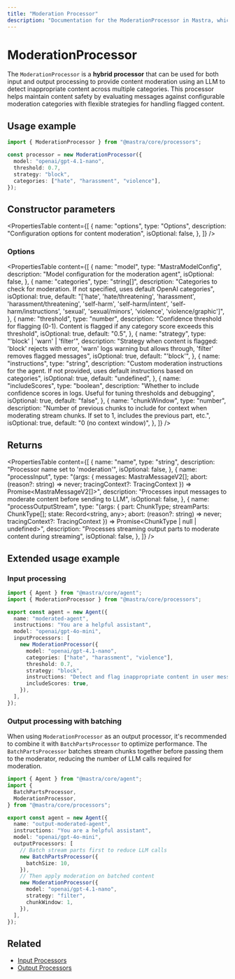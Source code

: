 ```yaml
---
title: "Moderation Processor"
description: "Documentation for the ModerationProcessor in Mastra, which provides content moderation using LLM to detect inappropriate content across multiple categories."
---
```


# ModerationProcessor

The `ModerationProcessor` is a **hybrid processor** that can be used for both input and output processing to provide content moderation using an LLM to detect inappropriate content across multiple categories. This processor helps maintain content safety by evaluating messages against configurable moderation categories with flexible strategies for handling flagged content.

## Usage example

```typescript copy
import { ModerationProcessor } from "@mastra/core/processors";

const processor = new ModerationProcessor({
  model: "openai/gpt-4.1-nano",
  threshold: 0.7,
  strategy: "block",
  categories: ["hate", "harassment", "violence"],
});
```

## Constructor parameters

<PropertiesTable
content={[
{
name: "options",
type: "Options",
description: "Configuration options for content moderation",
isOptional: false,
},
]}
/>

### Options

<PropertiesTable
content={[
{
name: "model",
type: "MastraModelConfig",
description: "Model configuration for the moderation agent",
isOptional: false,
},
{
name: "categories",
type: "string[]",
description: "Categories to check for moderation. If not specified, uses default OpenAI categories",
isOptional: true,
default: "['hate', 'hate/threatening', 'harassment', 'harassment/threatening', 'self-harm', 'self-harm/intent', 'self-harm/instructions', 'sexual', 'sexual/minors', 'violence', 'violence/graphic']",
},
{
name: "threshold",
type: "number",
description: "Confidence threshold for flagging (0-1). Content is flagged if any category score exceeds this threshold",
isOptional: true,
default: "0.5",
},
{
name: "strategy",
type: "'block' | 'warn' | 'filter'",
description: "Strategy when content is flagged: 'block' rejects with error, 'warn' logs warning but allows through, 'filter' removes flagged messages",
isOptional: true,
default: "'block'",
},
{
name: "instructions",
type: "string",
description: "Custom moderation instructions for the agent. If not provided, uses default instructions based on categories",
isOptional: true,
default: "undefined",
},
{
name: "includeScores",
type: "boolean",
description: "Whether to include confidence scores in logs. Useful for tuning thresholds and debugging",
isOptional: true,
default: "false",
},
{
name: "chunkWindow",
type: "number",
description: "Number of previous chunks to include for context when moderating stream chunks. If set to 1, includes the previous part, etc.",
isOptional: true,
default: "0 (no context window)",
},
]}
/>

## Returns

<PropertiesTable
content={[
{
name: "name",
type: "string",
description: "Processor name set to 'moderation'",
isOptional: false,
},
{
name: "processInput",
type: "(args: { messages: MastraMessageV2[]; abort: (reason?: string) => never; tracingContext?: TracingContext }) => Promise<MastraMessageV2[]>",
description: "Processes input messages to moderate content before sending to LLM",
isOptional: false,
},
{
name: "processOutputStream",
type: "(args: { part: ChunkType; streamParts: ChunkType[]; state: Record<string, any>; abort: (reason?: string) => never; tracingContext?: TracingContext }) => Promise<ChunkType | null | undefined>",
description: "Processes streaming output parts to moderate content during streaming",
isOptional: false,
},
]}
/>

## Extended usage example

### Input processing

```typescript filename="src/mastra/agents/moderated-agent.ts" showLineNumbers copy
import { Agent } from "@mastra/core/agent";
import { ModerationProcessor } from "@mastra/core/processors";

export const agent = new Agent({
  name: "moderated-agent",
  instructions: "You are a helpful assistant",
  model: "openai/gpt-4o-mini",
  inputProcessors: [
    new ModerationProcessor({
      model: "openai/gpt-4.1-nano",
      categories: ["hate", "harassment", "violence"],
      threshold: 0.7,
      strategy: "block",
      instructions: "Detect and flag inappropriate content in user messages",
      includeScores: true,
    }),
  ],
});
```

### Output processing with batching

When using `ModerationProcessor` as an output processor, it's recommended to combine it with `BatchPartsProcessor` to optimize performance. The `BatchPartsProcessor` batches stream chunks together before passing them to the moderator, reducing the number of LLM calls required for moderation.

```typescript filename="src/mastra/agents/output-moderated-agent.ts" showLineNumbers copy
import { Agent } from "@mastra/core/agent";
import {
  BatchPartsProcessor,
  ModerationProcessor,
} from "@mastra/core/processors";

export const agent = new Agent({
  name: "output-moderated-agent",
  instructions: "You are a helpful assistant",
  model: "openai/gpt-4o-mini",
  outputProcessors: [
    // Batch stream parts first to reduce LLM calls
    new BatchPartsProcessor({
      batchSize: 10,
    }),
    // Then apply moderation on batched content
    new ModerationProcessor({
      model: "openai/gpt-4.1-nano",
      strategy: "filter",
      chunkWindow: 1,
    }),
  ],
});
```

## Related

- [Input Processors](/docs/agents/guardrails)
- [Output Processors](/docs/agents/guardrails)
